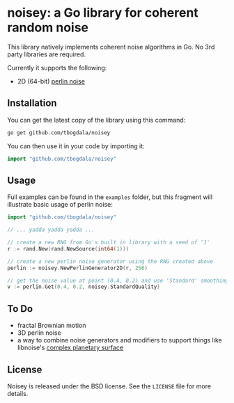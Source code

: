 noisey: a Go library for coherent random noise
==============================================

This library natively implements coherent noise algorithms in Go. No 3rd party libraries are required.

Currently it supports the following:

* 2D (64-bit) [perlin noise][link1]


Installation
------------

You can get the latest copy of the library using this command:

```bash
go get github.com/tbogdala/noisey
```

You can then use it in your code by importing it:

```go
import "github.com/tbogdala/noisey"
```


Usage
-----

Full examples can be found in the `examples` folder, but this fragment will illustrate basic usage of perlin noise:

```go
import "github.com/tbogdala/noisey"

// ... yadda yadda yadda ...

// create a new RNG from Go's built in library with a seed of '1'
r := rand.New(rand.NewSource(int64(1)))

// create a new perlin noise generator using the RNG created above
perlin := noisey.NewPerlinGenerator2D(r, 256)

// get the noise value at point (0.4, 0.2) and use 'Standard' smoothing
v := perlin.Get(0.4, 0.2, noisey.StandardQuality)
```


To Do
-----

* fractal Brownian motion
* 3D perlin noise
* a way to combine noise generators and modifiers to support
things like libnoise's [complex planetary surface][link2]


License
-------

Noisey is released under the BSD license. See the `LICENSE` file for more details.



[link1]: http://webstaff.itn.liu.se/~stegu/TNM022-2005/perlinnoiselinks/perlin-noise-math-faq.html
[link2]: http://libnoise.sourceforge.net/examples/complexplanet/index.html
